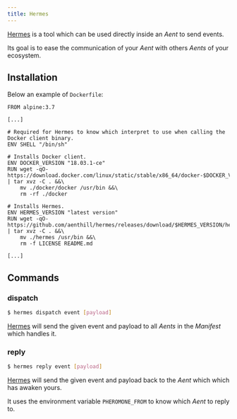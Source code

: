 ```yaml
---
title: Hermes
---
```


[Hermes](https://github.com/aenthill/hermes) is a tool which can be used directly inside an *Aent* to send events.

Its goal is to ease the communication of your *Aent* with others *Aents* of your ecosystem.

## Installation

Below an example of <code>Dockerfile</code>: 

```
FROM alpine:3.7

[...]

# Required for Hermes to know which interpret to use when calling the Docker client binary.
ENV SHELL "/bin/sh"

# Installs Docker client.
ENV DOCKER_VERSION "18.03.1-ce"
RUN wget -qO- https://download.docker.com/linux/static/stable/x86_64/docker-$DOCKER_VERSION.tgz | tar xvz -C . &&\
    mv ./docker/docker /usr/bin &&\
    rm -rf ./docker

# Installs Hermes.
ENV HERMES_VERSION "latest version"
RUN wget -qO- https://github.com/aenthill/hermes/releases/download/$HERMES_VERSION/hermes_linux_amd64.tar.gz | tar xvz -C . &&\
    mv ./hermes /usr/bin &&\
    rm -f LICENSE README.md

[...]
```

## Commands

### dispatch

```bash
$ hermes dispatch event [payload]
```

[Hermes](https://github.com/aenthill/hermes) will send the given event and payload to all *Aents* in the *Manifest* which handles it.

### reply

```bash
$ hermes reply event [payload]
```

[Hermes](https://github.com/aenthill/hermes) will send the given event and payload back to the *Aent* which which has awaken yours.

It uses the environment variable <code>PHEROMONE_FROM</code> to know which *Aent* to reply to.